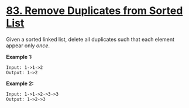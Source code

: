 # [83. Remove Duplicates from Sorted List](https://leetcode.com/problems/remove-duplicates-from-sorted-list/)

Given a sorted linked list, delete all duplicates such that each element appear only _once_.

**Example 1:**

    Input: 1->1->2
    Output: 1->2

**Example 2:**

    Input: 1->1->2->3->3
    Output: 1->2->3
